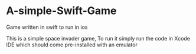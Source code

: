 # A-simple-Swift-Game
Game written in swift to run in ios

This is a simple space invader game, To run it simply run the code in Xcode IDE which should come pre-installed with an emulator
